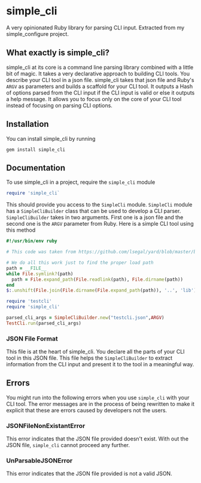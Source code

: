 # simple_cli
A very opinionated Ruby library for parsing CLI input. Extracted from my simple_configure project.

## What exactly is simple_cli?
simple_cli at its core is a command line parsing library combined with a little bit of magic. It takes a very declarative approach to building CLI tools. You describe your CLI tool in a json file. simple_cli takes that json file and Ruby's `ARGV` as parameters and builds a scaffold for your CLI tool. It outputs a Hash of options parsed from the CLI input if the CLI input is valid or else it outputs a help message. It allows you to focus only on the core of your CLI tool instead of focusing on parsing CLI options. 

## Installation
You can install simple_cli by running
```
gem install simple_cli
```

## Documentation
To use simple_cli in a project, require the `simple_cli` module
```ruby
require 'simple_cli`
```

This should provide you access to the `SimpleCli` module. `SimpleCli` module has a `SimpleCliBuilder` class that can be used to develop a CLI parser. `SimpleCliBuilder` takes in two arguments. First one is a json file and the second one is the `ARGV` parameter from Ruby. Here is a simple CLI tool using this method

```ruby
#!/usr/bin/env ruby

# This code was taken from https://github.com/lsegal/yard/blob/master/bin/yard. The code is licensed under the MIT License.

# We do all this work just to find the proper load path
path = __FILE__
while File.symlink?(path)
  path = File.expand_path(File.readlink(path), File.dirname(path))
end
$:.unshift(File.join(File.dirname(File.expand_path(path)), '..', 'lib'))

require 'testcli'
require 'simple_cli'

parsed_cli_args = SimpleCliBuilder.new("testcli.json",ARGV)
TestCli.run(parsed_cli_args)
```

### JSON File Format

This file is at the heart of simple_cli. You declare all the parts of your CLI tool in this JSON file. This file helps the `SimpleCliBuilder` to extract information from the CLI input and present it to the tool in a meaningful way. 

## Errors
You might run into the following errors when you use `simple_cli` with your CLI tool. The error messages are in the process of being rewritten to make it explicit that these are errors caused by developers not the users. 

### JSONFileNonExistantError
This error indicates that the JSON file provided doesn't exist. With out the JSON file, `simple_cli` cannot proceed any further. 

### UnParsableJSONError
This error indicates that the JSON file provided is not a valid JSON. 
